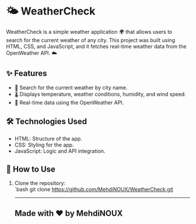 # 🌤️ WeatherCheck

WeatherCheck is a simple weather application 🌍 that allows users to search for the current weather of any city. This project was built using HTML, CSS, and JavaScript, and it fetches real-time weather data from the OpenWeather API. ☁️

## ✨ Features

- 🔎 Search for the current weather by city name.  
- 🌡️ Displays temperature, weather conditions, humidity, and wind speed.  
- 📡 Real-time data using the OpenWeather API.

## 🛠️ Technologies Used

- HTML: Structure of the app.  
- CSS: Styling for the app.  
- JavaScript: Logic and API integration.

## 🚀 How to Use

1. Clone the repository:  
   `bash
   git clone https://github.com/MehdiNOUX/WeatherCheck.git

   ---
   ## Made with ❤️ by MehdiNOUX
